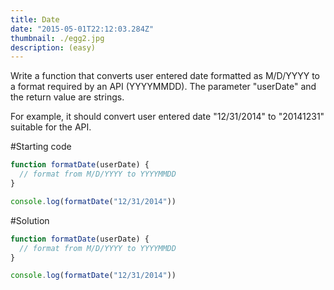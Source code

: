 ```yaml
---
title: Date
date: "2015-05-01T22:12:03.284Z"
thumbnail: ./egg2.jpg
description: (easy)
---
```


Write a function that converts user entered date formatted as M/D/YYYY to a format required by an API (YYYYMMDD). The parameter "userDate" and the return value are strings.

For example, it should convert user entered date "12/31/2014" to "20141231" suitable for the API.

#Starting code

```js
function formatDate(userDate) {
  // format from M/D/YYYY to YYYYMMDD
}

console.log(formatDate("12/31/2014"))
```

#Solution

```js
function formatDate(userDate) {
  // format from M/D/YYYY to YYYYMMDD
}

console.log(formatDate("12/31/2014"))
```

